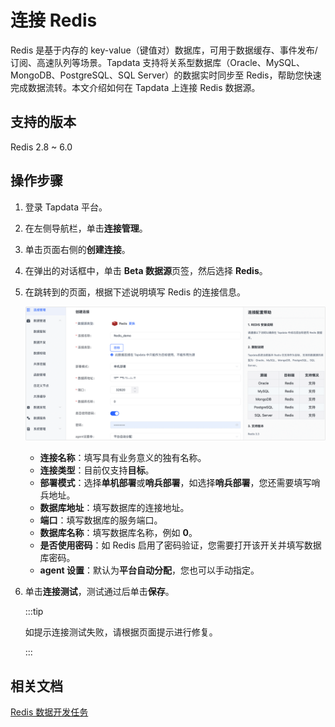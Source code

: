 # 连接 Redis

Redis 是基于内存的 key-value（键值对）数据库，可用于数据缓存、事件发布/订阅、高速队列等场景。Tapdata 支持将关系型数据库（Oracle、MySQL、MongoDB、PostgreSQL、SQL Server）的数据实时同步至 Redis，帮助您快速完成数据流转。本文介绍如何在 Tapdata 上连接 Redis 数据源。

## 支持的版本

Redis 2.8 ~ 6.0

## 操作步骤

1. 登录 Tapdata 平台。

2. 在左侧导航栏，单击**连接管理**。

3. 单击页面右侧的**创建连接**。

4. 在弹出的对话框中，单击 **Beta 数据源**页签，然后选择 **Redis**。

5. 在跳转到的页面，根据下述说明填写 Redis 的连接信息。

   ![连接 Redis](../../images/connect_redis.png)

   * **连接名称**：填写具有业务意义的独有名称。
   * **连接类型**：目前仅支持**目标**。
   * **部署模式**：选择**单机部署**或**哨兵部署**，如选择**哨兵部署**，您还需要填写哨兵地址。
   * **数据库地址**：填写数据库的连接地址。
   * **端口**：填写数据库的服务端口。
   * **数据库名称**：填写数据库名称，例如 **0**。
   * **是否使用密码**：如 Redis 启用了密码验证，您需要打开该开关并填写数据库密码。
   * **agent 设置**：默认为**平台自动分配**，您也可以手动指定。

6. 单击**连接测试**，测试通过后单击**保存**。

   :::tip

   如提示连接测试失败，请根据页面提示进行修复。

   :::



## 相关文档

[Redis 数据开发任务](../../user-guide/connect-database/connect-redis.md)
